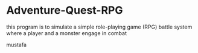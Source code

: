 # Adventure-Quest-RPG

this program is to simulate a simple role-playing game (RPG) battle system where a  player and a monster engage in combat

mustafa
